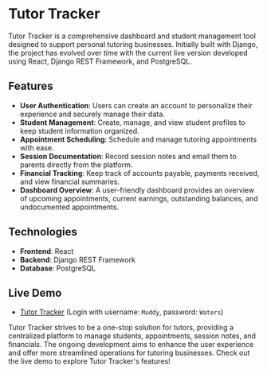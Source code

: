 # Tutor Tracker

Tutor Tracker is a comprehensive dashboard and student management tool designed to support personal tutoring businesses. Initially built with Django, the project has evolved over time with the current live version developed using React, Django REST Framework, and PostgreSQL.

## Features

- **User Authentication**: Users can create an account to personalize their experience and securely manage their data.
- **Student Management**: Create, manage, and view student profiles to keep student information organized.
- **Appointment Scheduling**: Schedule and manage tutoring appointments with ease.
- **Session Documentation**: Record session notes and email them to parents directly from the platform.
- **Financial Tracking**: Keep track of accounts payable, payments received, and view financial summaries.
- **Dashboard Overview**: A user-friendly dashboard provides an overview of upcoming appointments, current earnings, outstanding balances, and undocumented appointments.

## Technologies

- **Frontend**: React
- **Backend**: Django REST Framework
- **Database**: PostgreSQL

## Live Demo

- [Tutor Tracker](https://andrewdole.com/tracker/) (Login with username: `Muddy`, password: `Waters`)

Tutor Tracker strives to be a one-stop solution for tutors, providing a centralized platform to manage students, appointments, session notes, and financials. The ongoing development aims to enhance the user experience and offer more streamlined operations for tutoring businesses. Check out the live demo to explore Tutor Tracker's features!
